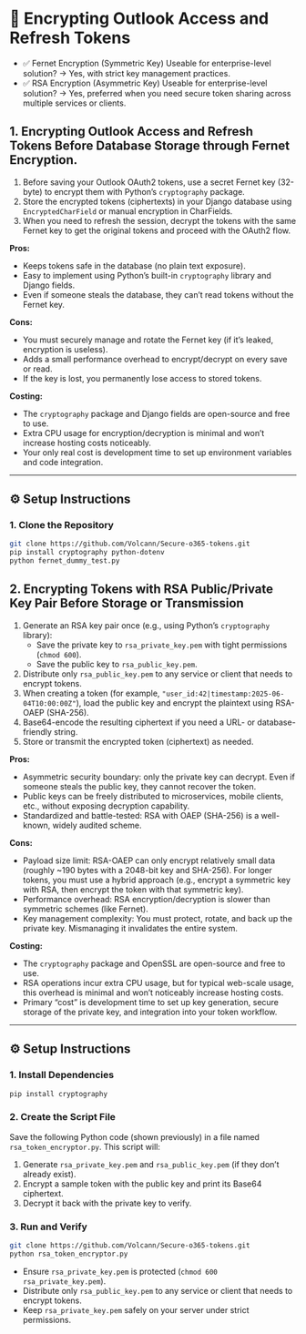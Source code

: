 # 🔐 Encrypting Outlook Access and Refresh Tokens

- ✅ Fernet Encryption (Symmetric Key)
Useable for enterprise-level solution? → Yes, with strict key management practices.
- ✅ RSA Encryption (Asymmetric Key)
Useable for enterprise-level solution? → Yes, preferred when you need secure token sharing across multiple services or clients.

## 1. Encrypting Outlook Access and Refresh Tokens Before Database Storage through Fernet Encryption.
1. Before saving your Outlook OAuth2 tokens, use a secret Fernet key (32-byte) to encrypt them with Python’s `cryptography` package.
2. Store the encrypted tokens (ciphertexts) in your Django database using `EncryptedCharField` or manual encryption in CharFields.
3. When you need to refresh the session, decrypt the tokens with the same Fernet key to get the original tokens and proceed with the OAuth2 flow.

**Pros:**

* Keeps tokens safe in the database (no plain text exposure).
* Easy to implement using Python’s built-in `cryptography` library and Django fields.
* Even if someone steals the database, they can’t read tokens without the Fernet key.

**Cons:**

* You must securely manage and rotate the Fernet key (if it’s leaked, encryption is useless).
* Adds a small performance overhead to encrypt/decrypt on every save or read.
* If the key is lost, you permanently lose access to stored tokens.

**Costing:**

* The `cryptography` package and Django fields are open-source and free to use.
* Extra CPU usage for encryption/decryption is minimal and won’t increase hosting costs noticeably.
* Your only real cost is development time to set up environment variables and code integration.

---

## ⚙️ Setup Instructions

### 1. Clone the Repository

```bash
git clone https://github.com/Volcann/Secure-o365-tokens.git
pip install cryptography python-dotenv
python fernet_dummy_test.py
```

## 2. Encrypting Tokens with RSA Public/Private Key Pair Before Storage or Transmission

1. Generate an RSA key pair once (e.g., using Python’s `cryptography` library):
   * Save the private key to `rsa_private_key.pem` with tight permissions (`chmod 600`).
   * Save the public key to `rsa_public_key.pem`.
2. Distribute only `rsa_public_key.pem` to any service or client that needs to encrypt tokens.
3. When creating a token (for example, `"user_id:42|timestamp:2025-06-04T10:00:00Z"`), load the public key and encrypt the plaintext using RSA-OAEP (SHA-256).
4. Base64-encode the resulting ciphertext if you need a URL- or database-friendly string.
5. Store or transmit the encrypted token (ciphertext) as needed.

**Pros:**

* Asymmetric security boundary: only the private key can decrypt. Even if someone steals the public key, they cannot recover the token.
* Public keys can be freely distributed to microservices, mobile clients, etc., without exposing decryption capability.
* Standardized and battle-tested: RSA with OAEP (SHA-256) is a well-known, widely audited scheme.

**Cons:**

* Payload size limit: RSA-OAEP can only encrypt relatively small data (roughly \~190 bytes with a 2048-bit key and SHA-256). For longer tokens, you must use a hybrid approach (e.g., encrypt a symmetric key with RSA, then encrypt the token with that symmetric key).
* Performance overhead: RSA encryption/decryption is slower than symmetric schemes (like Fernet).
* Key management complexity: You must protect, rotate, and back up the private key. Mismanaging it invalidates the entire system.

**Costing:**

* The `cryptography` package and OpenSSL are open-source and free to use.
* RSA operations incur extra CPU usage, but for typical web-scale usage, this overhead is minimal and won’t noticeably increase hosting costs.
* Primary “cost” is development time to set up key generation, secure storage of the private key, and integration into your token workflow.

---

## ⚙️ Setup Instructions

### 1. Install Dependencies

```bash
pip install cryptography
```

### 2. Create the Script File

Save the following Python code (shown previously) in a file named `rsa_token_encryptor.py`. This script will:

1. Generate `rsa_private_key.pem` and `rsa_public_key.pem` (if they don’t already exist).
2. Encrypt a sample token with the public key and print its Base64 ciphertext.
3. Decrypt it back with the private key to verify.

### 3. Run and Verify

```bash
git clone https://github.com/Volcann/Secure-o365-tokens.git
python rsa_token_encryptor.py
```

* Ensure `rsa_private_key.pem` is protected (`chmod 600 rsa_private_key.pem`).
* Distribute only `rsa_public_key.pem` to any service or client that needs to encrypt tokens.
* Keep `rsa_private_key.pem` safely on your server under strict permissions.
